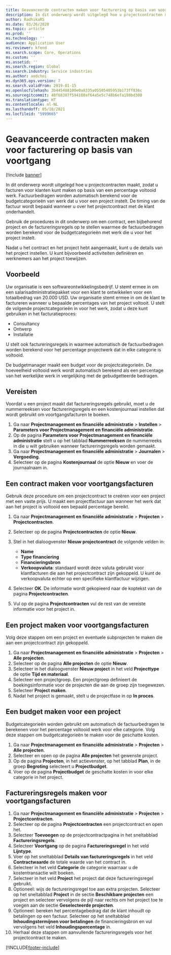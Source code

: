 ```yaml
---
title: Geavanceerde contracten maken voor facturering op basis van voortgang
description: In dit onderwerp wordt uitgelegd hoe u projectcontracten maakt, zodat u facturen voor klanten kunt genereren op basis van een percentage voltooid werk.
author: RadhikaRS
ms.date: 03/26/2020
ms.topic: article
ms.prod: ''
ms.technology: ''
audience: Application User
ms.reviewer: kfend
ms.search.scope: Core, Operations
ms.custom: ''
ms.assetid: ''
ms.search.region: Global
ms.search.industry: Service industries
ms.author: andchoi
ms.dyn365.ops.version: 7
ms.search.validFrom: 2019-01-15
ms.openlocfilehash: 3b445488100e0a8335a05505405953b173ff836c
ms.sourcegitcommit: 40f68387f594180af64a5e5c748b6efa188bd300
ms.translationtype: HT
ms.contentlocale: nl-NL
ms.lasthandoff: 05/10/2021
ms.locfileid: "5999665"
---
```

# <a name="create-advanced-contracts-for-billing-based-on-progress"></a>Geavanceerde contracten maken voor facturering op basis van voortgang
[!include [banner](../includes/banner.md)]

In dit onderwerp wordt uitgelegd hoe u projectcontracten maakt, zodat u facturen voor klanten kunt maken op basis van een percentage voltooid werk. Factuurbedragen worden automatisch berekend voor de budgetcategorieën van werk dat u voor een project instelt. De timing van de factuur wordt bepaald wanneer u over het projectcontract met de klant onderhandelt.

Gebruik de procedures in dit onderwerp om een contract, een bijbehorend project en de factureringsregels op te stellen waarmee de factuurbedragen worden berekend voor de budgetcategorieën met werk die u voor het project instelt.

Nadat u het contract en het project hebt aangemaakt, kunt u de details van het project instellen. U kunt bijvoorbeeld activiteiten definiëren en werknemers aan het project toewijzen.

## <a name="example"></a>Voorbeeld

Uw organisatie is een softwareontwikkelingsbedrijf. U stemt ermee in om een salarisadministratiepakket voor een klant te ontwikkelen voor een totaalbedrag van 20.000 USD. Uw organisatie stemt ermee in om de klant te factureren wanneer u bepaalde percentages van het project voltooit. U stelt de volgende projectcategorieën in voor het werk, zodat u deze kunt gebruiken in het facturatieproces:

- Consultancy
- Ontwerp
- Installatie

U stelt ook factureringsregels in waarmee automatisch de factuurbedragen worden berekend voor het percentage projectwerk dat in elke categorie is voltooid.

De budgetmanager maakt een budget voor de projectcategorieën. De hoeveelheid voltooid werk wordt automatisch berekend als een percentage van het werkelijke werk in vergelijking met de gebudgetteerde bedragen.

## <a name="prerequisites"></a>Vereisten

Voordat u een project maakt dat factureringsregels gebruikt, moet u de nummerreeksen voor factureringsregels en een kostenjournaal instellen dat wordt gebruikt om voortgangsfacturen te boeken.

1. Ga naar **Projectmanagement en financiële administratie** \> **Instellen** \> **Parameters voor Projectmanagement en financiële administratie**.
2. Op de pagina **Parameters voor Projectmanagement en financiële administratie** stelt u op het tabblad **Nummerreeksen** de nummerreeks in die u wilt gebruiken wanneer factureringsregels worden gemaakt.
3. Ga naar **Projectmanagement en financiële administratie** \> **Journalen** \> **Vergoeding**.
4. Selecteer op de pagina **Kostenjournaal** de optie **Nieuw** en voer de journaalnaam in.

## <a name="create-a-contract-for-progress-billings"></a>Een contract maken voor voortgangsfacturen

Gebruik deze procedure om een projectcontract te creëren voor een project met een vaste prijs. U maakt een projectfactuur aan wanneer het werk dat aan het project is voltooid een bepaald percentage bereikt.

1. Ga naar **Projectmanagement en financiële administratie** \> **Projecten** \> **Projectcontracten**.
2. Selecteer op de pagina **Projectcontracten** de optie **Nieuw**.
3. Stel in het dialoogvenster **Nieuw projectcontract** de volgende velden in:

    - **Name**
    - **Type financiering**
    - **Financieringsbron**
    - **Verkoopvaluta**: standaard wordt deze valuta gebruikt voor klantfacturen die aan het projectcontract zijn gekoppeld. U kunt de verkoopvaluta echter op een specifieke klantfactuur wijzigen.

4. Selecteer **OK**. De informatie wordt gekopieerd naar de koptekst van de pagina **Projectcontracten**.
5. Vul op de pagina **Projectcontracten** vul de rest van de vereiste informatie voor het project in.

## <a name="create-a-project-for-progress-billings"></a>Een project maken voor voortgangsfacturen

Volg deze stappen om een project en eventuele subprojecten te maken die aan een projectcontract zijn gekoppeld.

1. Ga naar **Projectmanagement en financiële administratie** \> **Projecten** \> **Alle projecten**.
2. Selecteer op de pagina **Alle projecten** de optie **Nieuw**.
3. Selecteer in het dialoogvenster **Nieuw project** in het veld **Projecttype** de optie **Tijd en materiaal**.
4. Selecteer een projectgroep. Een projectgroep definieert de boekingsinformatie voor de projecten die aan de groep zijn toegewezen.
5. Selecteer **Project maken**.
6. Nadat het project is gemaakt, stelt u de projectfase in op **In proces**.

## <a name="create-a-budget-for-a-project"></a>Een budget maken voor een project

Budgetcategorieën worden gebruikt om automatisch de factuurbedragen te berekenen voor het percentage voltooid werk voor elke categorie. Volg deze stappen om budgetcategorieën te maken voor de geschatte kosten.

1. Ga naar **Projectmanagement en financiële administratie** \> **Projecten** \> **Alle projecten**.
2. Selecteer en open op de pagina **Alle projecten** het gewenste project.
3. Op de pagina **Projecten**, in het actievenster, op het tabblad **Plan**, in de groep **Begroting** selecteert u **Projectbudget**.
4. Voer op de pagina **Projectbudget** de geschatte kosten in voor elke categorie in het project.

## <a name="create-billing-rules-for-progress-billings"></a>Factureringsregels maken voor voortgangsfacturen

1. Ga naar **Projectmanagement en financiële administratie** \> **Projecten** \> **Projectcontracten**.
2. Selecteer op de pagina **Projectcontracten** een projectcontract en open het.
3. Selecteer **Toevoegen** op de projectcontractpagina in het sneltabblad **Factureringsregels**.
4. Selecteer **Voortgang** op de pagina **Factureringsregel** in het veld **Lijntype**.
5. Voer op het sneltabblad **Details van factureringsregels** in het veld **Contractwaarde** de totale waarde van het contract in.
6. Selecteer in het veld **Categorie** de categorie waarnaar u de kostentransactie wilt boeken.
7. Selecteer in het veld **Project** het project dat deze factureringsregel gebruikt.
8. Optioneel: wijs de factureringsregel toe aan extra projecten. Selecteer op het sneltabblad **Project** in de sectie **Beschikbare projecten** een project en selecteer vervolgens de pijl naar rechts om het project toe te voegen aan de sectie **Geselecteerde projecten**.
9. Optioneel: bereken het percentagebedrag dat de klant inhoudt op betalingen op een factuur. Selecteer op het sneltabblad **Inhoudingstermijnen voor betalingen** de financieringsbron en vul vervolgens het veld **Inhoudingspercentage** in.
10. Herhaal deze stappen om aanvullende factureringsregels voor het projectcontract te maken.


[!INCLUDE[footer-include](../includes/footer-banner.md)]